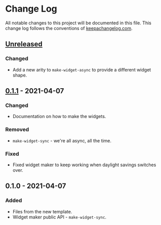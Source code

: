 # Change Log
All notable changes to this project will be documented in this file. This change log follows the conventions of [keepachangelog.com](http://keepachangelog.com/).

## [Unreleased]
### Changed
- Add a new arity to `make-widget-async` to provide a different widget shape.

## [0.1.1] - 2021-04-07
### Changed
- Documentation on how to make the widgets.

### Removed
- `make-widget-sync` - we're all async, all the time.

### Fixed
- Fixed widget maker to keep working when daylight savings switches over.

## 0.1.0 - 2021-04-07
### Added
- Files from the new template.
- Widget maker public API - `make-widget-sync`.

[Unreleased]: https://github.com/your-name/code2sum/compare/0.1.1...HEAD
[0.1.1]: https://github.com/your-name/code2sum/compare/0.1.0...0.1.1
